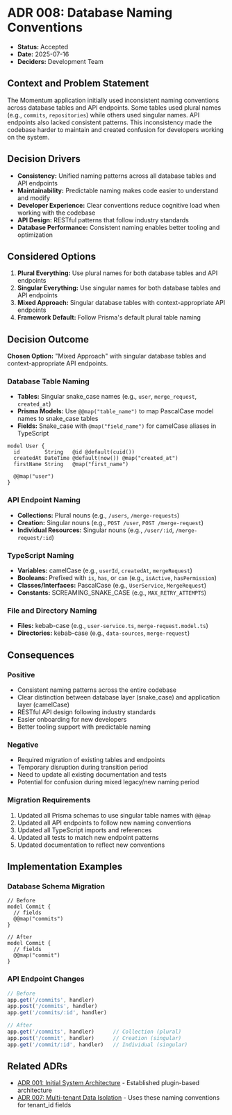 # ADR 008: Database Naming Conventions

- **Status:** Accepted
- **Date:** 2025-07-16
- **Deciders:** Development Team

## Context and Problem Statement

The Momentum application initially used inconsistent naming conventions across database tables and API endpoints. Some tables used plural names (e.g., `commits`, `repositories`) while others used singular names. API endpoints also lacked consistent patterns. This inconsistency made the codebase harder to maintain and created confusion for developers working on the system.

## Decision Drivers

- **Consistency:** Unified naming patterns across all database tables and API endpoints
- **Maintainability:** Predictable naming makes code easier to understand and modify
- **Developer Experience:** Clear conventions reduce cognitive load when working with the codebase
- **API Design:** RESTful patterns that follow industry standards
- **Database Performance:** Consistent naming enables better tooling and optimization

## Considered Options

1. **Plural Everything:** Use plural names for both database tables and API endpoints
2. **Singular Everything:** Use singular names for both database tables and API endpoints
3. **Mixed Approach:** Singular database tables with context-appropriate API endpoints
4. **Framework Default:** Follow Prisma's default plural table naming

## Decision Outcome

**Chosen Option:** "Mixed Approach" with singular database tables and context-appropriate API endpoints.

### Database Table Naming

- **Tables:** Singular snake_case names (e.g., `user`, `merge_request`, `created_at`)
- **Prisma Models:** Use `@@map("table_name")` to map PascalCase model names to snake_case tables
- **Fields:** Snake_case with `@map("field_name")` for camelCase aliases in TypeScript

```prisma
model User {
  id        String   @id @default(cuid())
  createdAt DateTime @default(now()) @map("created_at")
  firstName String   @map("first_name")
  
  @@map("user")
}
```

### API Endpoint Naming

- **Collections:** Plural nouns (e.g., `/users`, `/merge-requests`)
- **Creation:** Singular nouns (e.g., `POST /user`, `POST /merge-request`)
- **Individual Resources:** Singular nouns (e.g., `/user/:id`, `/merge-request/:id`)

### TypeScript Naming

- **Variables:** camelCase (e.g., `userId`, `createdAt`, `mergeRequest`)
- **Booleans:** Prefixed with `is`, `has`, or `can` (e.g., `isActive`, `hasPermission`)
- **Classes/Interfaces:** PascalCase (e.g., `UserService`, `MergeRequest`)
- **Constants:** SCREAMING_SNAKE_CASE (e.g., `MAX_RETRY_ATTEMPTS`)

### File and Directory Naming

- **Files:** kebab-case (e.g., `user-service.ts`, `merge-request.model.ts`)
- **Directories:** kebab-case (e.g., `data-sources`, `merge-request`)

## Consequences

### Positive

- Consistent naming patterns across the entire codebase
- Clear distinction between database layer (snake_case) and application layer (camelCase)
- RESTful API design following industry standards
- Easier onboarding for new developers
- Better tooling support with predictable naming

### Negative

- Required migration of existing tables and endpoints
- Temporary disruption during transition period
- Need to update all existing documentation and tests
- Potential for confusion during mixed legacy/new naming period

### Migration Requirements

1. Updated all Prisma schemas to use singular table names with `@@map`
2. Updated all API endpoints to follow new naming conventions
3. Updated all TypeScript imports and references
4. Updated all tests to match new endpoint patterns
5. Updated documentation to reflect new conventions

## Implementation Examples

### Database Schema Migration
```prisma
// Before
model Commit {
  // fields
  @@map("commits")
}

// After
model Commit {
  // fields
  @@map("commit")
}
```

### API Endpoint Changes
```typescript
// Before
app.get('/commits', handler)
app.post('/commits', handler)
app.get('/commits/:id', handler)

// After
app.get('/commits', handler)      // Collection (plural)
app.post('/commit', handler)      // Creation (singular)
app.get('/commit/:id', handler)   // Individual (singular)
```

## Related ADRs

- [ADR 001: Initial System Architecture](001-initial-architecture.md) - Established plugin-based architecture
- [ADR 007: Multi-tenant Data Isolation](007-multi-tenant-data-isolation.md) - Uses these naming conventions for tenant_id fields